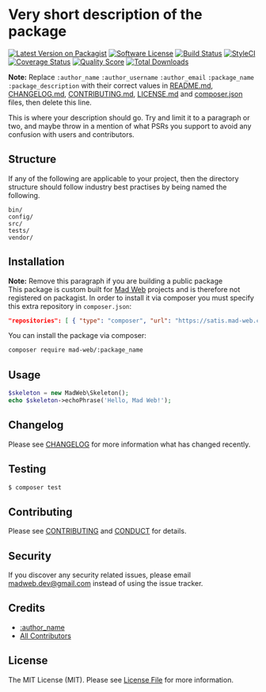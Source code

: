 # Very short description of the package

[![Latest Version on Packagist][ico-version]][link-packagist]
[![Software License][ico-license]](LICENSE.md)
[![Build Status][ico-travis]][link-travis]
[![StyleCI][ico-style]][link-style]
[![Coverage Status][ico-scrutinizer]][link-scrutinizer]
[![Quality Score][ico-code-quality]][link-code-quality]
[![Total Downloads][ico-downloads]][link-downloads]

**Note:** Replace ```:author_name``` ```:author_username``` ```:author_email``` ```:package_name``` ```:package_description``` with their correct values in [README.md](README.md), [CHANGELOG.md](CHANGELOG.md), [CONTRIBUTING.md](CONTRIBUTING.md), [LICENSE.md](LICENSE.md) and [composer.json](composer.json) files, then delete this line.

This is where your description should go. Try and limit it to a paragraph or two, and maybe throw in a mention of what PSRs you support to avoid any confusion with users and contributors.

## Structure

If any of the following are applicable to your project, then the directory structure should follow industry best practises by being named the following.

```
bin/        
config/
src/
tests/
vendor/
```

## Installation

**Note:** Remove this paragraph if you are building a public package  
This package is custom built for [Mad Web](https://github.com/mad-web) projects and is therefore not registered on packagist. In order to install it via composer you must specify this extra repository in `composer.json`:

```json
"repositories": [ { "type": "composer", "url": "https://satis.mad-web.com/" } ]
```

You can install the package via composer:

```bash
composer require mad-web/:package_name
```

## Usage

``` php
$skeleton = new MadWeb\Skeleton();
echo $skeleton->echoPhrase('Hello, Mad Web!');
```

## Changelog

Please see [CHANGELOG](CHANGELOG.md) for more information what has changed recently.

## Testing

``` bash
$ composer test
```

## Contributing

Please see [CONTRIBUTING](CONTRIBUTING.md) and [CONDUCT](CONDUCT.md) for details.

## Security

If you discover any security related issues, please email madweb.dev@gmail.com instead of using the issue tracker.

## Credits

- [:author_name](https://github.com/:author_username)
- [All Contributors](../../contributors)

## License

The MIT License (MIT). Please see [License File](LICENSE.md) for more information.

[ico-version]: https://img.shields.io/packagist/v/mad-web/:package_name.svg?style=flat-square
[ico-license]: https://img.shields.io/badge/license-MIT-brightgreen.svg?style=flat-square
[ico-travis]: https://img.shields.io/travis/mad-web/:package_name/master.svg?style=flat-square
[ico-style]: https://styleci.io/repos/:repo_id/shield
[ico-scrutinizer]: https://img.shields.io/scrutinizer/coverage/g/mad-web/:package_name.svg?style=flat-square
[ico-code-quality]: https://img.shields.io/scrutinizer/g/mad-web/:package_name.svg?style=flat-square
[ico-downloads]: https://img.shields.io/packagist/dt/mad-web/:package_name.svg?style=flat-square

[link-packagist]: https://packagist.org/packages/mad-web/:package_name
[link-travis]: https://travis-ci.org/mad-web/:package_name
[link-style]: https://styleci.io/repos/:repo_id
[link-scrutinizer]: https://scrutinizer-ci.com/g/mad-web/:package_name/code-structure
[link-code-quality]: https://scrutinizer-ci.com/g/mad-web/:package_name
[link-downloads]: https://packagist.org/packages/mad-web/:package_name
[link-author]: https://github.com/:author_username
[link-contributors]: ../../contributors